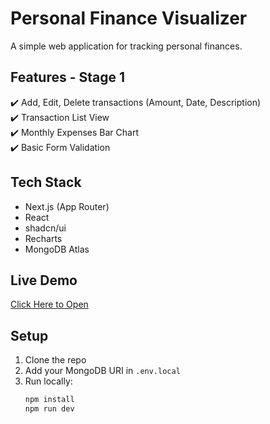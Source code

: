# Personal Finance Visualizer

A simple web application for tracking personal finances.

## Features - Stage 1

✔️ Add, Edit, Delete transactions (Amount, Date, Description)  
✔️ Transaction List View  
✔️ Monthly Expenses Bar Chart  
✔️ Basic Form Validation

## Tech Stack

- Next.js (App Router)
- React
- shadcn/ui
- Recharts
- MongoDB Atlas

## Live Demo

[Click Here to Open](personal-finance-visualizer-rosy.vercel.app)

## Setup

1. Clone the repo
2. Add your MongoDB URI in `.env.local`
3. Run locally:
   ```bash
   npm install
   npm run dev
   ```
